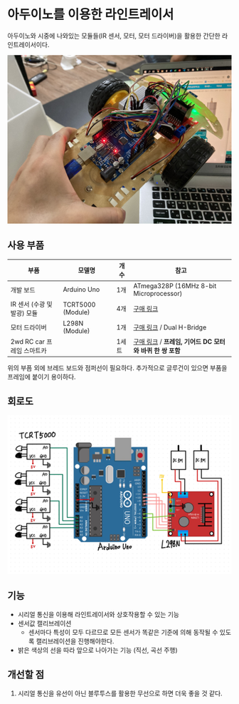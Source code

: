 # 아두이노를 이용한 라인트레이서

아두이노와 시중에 나와있는 모듈들(IR 센서, 모터, 모터 드라이버)을 활용한 간단한 라인트레이서이다.

![first_tracer](./docs/img/first_tracer.jpeg)

## 사용 부품

| 부품                        | 모델명            | 개수  | 참고                                                         |
| --------------------------- | ----------------- | ----- | ------------------------------------------------------------ |
| 개발 보드                   | Arduino Uno       | 1개   | ATmega328P (16MHz 8-bit Microprocessor)                      |
| IR 센서 (수광 및 발광) 모듈 | TCRT5000 (Module) | 4개   | [구매 링크](http://auction.kr/iBPuXqF)                       |
| 모터 드라이버               | L298N (Module)    | 1개   | [구매 링크](https://smartstore.naver.com/kitplus/products/4388409857) / Dual H-Bridge |
| 2wd RC car 프레임 스마트카  |                   | 1세트 | [구매 링크](https://smartstore.naver.com/kitplus/products/4437219694) / **프레임, 기어드 DC 모터와 바퀴 한 쌍 포함** |

위의 부픔 외에 브레드 보드와 점퍼선이 필요하다. 추가적으로 글루건이 있으면 부품을 프레임에 붙이기 용이하다.

## 회로도
![schematic_cute](./docs/img/schematic_cute.jpg)

## 기능
* 시리얼 통신을 이용해 라인트레이서와 상호작용할 수 있는 기능
* 센서값 캘리브레이션
  - 센서마다 특성이 모두 다르므로 모든 센서가 똑같은 기준에 의해 동작될 수 있도록 캘리브레이션을 진행해야한다.
* 밝은 색상의 선을 따라 앞으로 나아가는 기능 (직선, 곡선 주행)

## 개선할 점
1. 시리얼 통신을 유선이 아닌 블루투스를 활용한 무선으로 하면 더욱 좋을 것 같다.